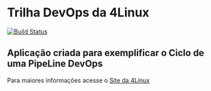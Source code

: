 # Trilha DevOps da 4Linux

<!-- Altere a Flag abaixo com sua URL do Travis -->
[![Build Status](https://travis-ci.org/emajost/DevOpsLab-HelloWorld.svg?branch=master)](https://travis-ci.org/emajost/DevOpsLab-HelloWorld)

## Aplicação criada para exemplificar o Ciclo de uma PipeLine DevOps


Para maiores informações acesse o [Site da 4Linux](https://www.4linux.com.br/cursos/devops)
